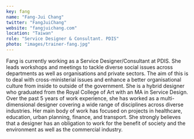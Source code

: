 ```yaml
---
key: fang
name: "Fang-Jui Chang"
twitter: "FangJuiChang"
website: "fangjuichang.com"
location: "Taiwan"
role: "Service Designer & Consultant. PDIS"
photo: "images/trainer-fang.jpg"
---
```


Fang is currently working as a Service Designer/Consultant at PDIS. She leads workshops and meetings to tackle diverse social issues across departments as well as organisations and private sectors. The aim of this is to deal with cross-ministerial issues and enhance a better organisational culture from inside to outside of the government. She is a hybrid designer who graduated from the Royal College of Art with an MA in Service Design. Over the past 5 years of work experience, she has worked as a multi-dimensional designer covering a wide range of disciplines across diverse industries. Her main body of work has focused on projects in healthcare, education, urban planning, finance, and transport. She strongly believes that a designer has an obligation to work for the benefit of society and the environment as well as the commercial industry. 

